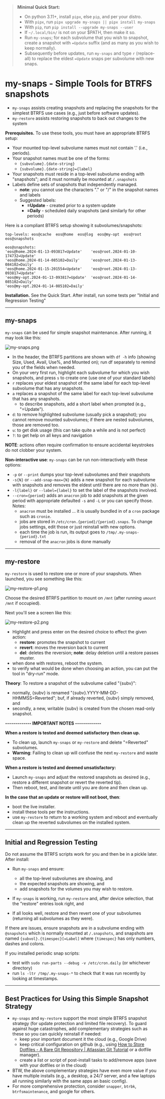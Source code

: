 > **Minimal Quick Start:**
> * On python 3.11+, install `pipx`, else `pip`, and per your distro.
> * With `pipx`, run `pipx upgrade my-snaps || pipx install my-snaps`
> * With `pip`, run `pip install --upgrade my-snaps --user`
> * If `~/.local/bin/` is not on your $PATH, then make it so.
> * Run `my-snaps`; for each subvolume that you wish to snapshot, create a snapshot with `=Update` suffix (and as many as you wish to keep normally).
> * Subsequently before updates, run `my-snaps` and type `r` (replace-all) to replace the eldest `=Update` snaps per subvolume with new snaps.

# my-snaps - Simple Tools for BTRFS snapshots
* `my-snaps`  assists creating snapshots and replacing the snapshots for the simplest BTRFS use cases (e.g., just before software updates).
* `my-restore` assists restoring snapshots to back out changes to the system

**Prerequisites.** To use these tools, you must have an appropriate BTRFS setup:
* Your mounted top-level subvolume names must not contain '.' (i.e., periods).
* Your snapshot names must be one of the forms:
  * `{subvolume}.{date-string}`
  * `{subvolume}.{date-string}={label}`
* Your snapshots must reside in a top-level subvolume ending with "snapshots"; and it must normally be mounted at `/.snapshots`
* Labels define sets of snapshots that independently managed.
  * **note**: you cannot use the characters "." or "/" in the snapshot names and labels
  * Suggested labels:
    * **=Update** - created prior to a system update
    * **=Daily** - scheduled daily snapshots (and similarly for other periods)

Here is a compliant BTRFS setup showing it subvolumes/snapshots:
```
top-levels: eos@cache  eos@home  eos@log  eos@my-opt  eos@root  eos@snapshots

eos@snapshots:
'eos@home.2024-01-13-093817=Update'    'eos@root.2024-01-10-174732=Update'
'eos@home.2024-01-14-085102=Daily'     'eos@root.2024-01-13-084102=Daily'
'eos@home.2024-01-15-201554=Update'    'eos@root.2024-01-13-093817=Update'
'eos@my-opt.2024-01-13-093817=Update'  'eos@root.2024-01-14-085102=Daily'
'eos@my-opt.2024-01-14-085102=Daily'
```

**Installation.**
See the Quick Start. After install, run some tests per "Initial and Regression Testing"

---

## my-snaps
`my-snaps` can be used for simple snapshot maintenance. After running, it may look like this:

![my-snaps.png](https://github.com/joedefen/my-snaps/blob/main/images/my-snaps.png?raw=true)
<!--- ![my-snaps.png](images/my-snaps.png) -->

* In the header, the BTRFS partitions are shown with `df -h` info (showing Size, Used, Avail, Use%, and Mounted on); run df separately to remind you of the fields when needed.
* On your very first run, highlight each subvolume for which you wish snapshots, and press `s` to create one (use one of your standard labels)
* `r` replaces your eldest snapshot of the same label for each top-level subvolume that has any snapshots.
* `a` replaces a snapshot of the same label for each top-level subvolume that has any snapshots.
  * to describe snapshots, add a short label when prompted (e.g., "=Update").
* `d`: to remove highlighted subvolume (usually pick a snapshot); you cannot remove mounted subvolumes; if there are nested subvolumes, those are removed too.
* `u`: to get disk usage (this can take quite a while and is not perfect)
* `?`: to get help on all keys and navigation

**NOTE**: actions often require confirmation to ensure accidental keystrokes do not clobber your system.

**Non-interactive use**: `my-snaps` can be run non-interactively with these options:
* `-p` or `--print` dumps your top-level subvolumes and their snapshots
* `-s{N}` or `--add-snap-max={N}` adds a new snapshot for each subvolume with snapshots and removes the eldest until there are no more than `{N}`.
* `-l{label}` or `--label={label}` to set the label of the snapshots involved.
* `--cron={period}` adds an `anacron` job to add snapshots at the given period with appropriate defaulted `-s` and `-L` or you can specify those. Notes:
  * `anacron` must be installed ... it is usually bundled in of a `cron` package such as `cronie`.
  * jobs are stored in `/etc/cron.{period}/{period}.snaps`. To change jobs settings, edit those or just reinstall with new options.
  * each time the job is run, its output goes to `/tmp/.my-snaps-{period}.txt`
  * removal of the `anacron` jobs is done manually

---

## my-restore
`my-restore` is used to restore one or more of your snapshots. When launched, you see something like this:

![my-restore-p1.png](https://github.com/joedefen/my-snaps/blob/main/images/my-restore-p1.png?raw=true)
<!--- ![my-restore-p1.png](images/my-restore-p1.png) --->

Choose the desired BTRFS partition to mount on `/mnt` (after running `umount /mnt` if occupied).

Next you'll see a screen like this:

![my-restore-p2.png](https://github.com/joedefen/my-snaps/blob/main/images/my-restore-p2.png?raw=true)
<!--- ![my-restore-p2.png](images/my-restore-p2.png) --->

* Highlight and press enter on the desired choice to effect the given action:
  * **restore**: promotes the snapshot to current
  * **revert**: moves the reversion back to current
  * **del**: deletes the reversion; **note**: delay deletion until a restore passes muster.
* when done with restores, reboot the system.
* to verify what would be done when choosing an action, you can put the tool in "dry-run" mode.

**Theory**: To restore a snapshot of the subvolume called "{subv}":
* normally, {subv} is renamed "{subv}.YYYY-MM-DD-HHMMSS=Reverted"; buf, if already reverted, {subv} simply removed, and
* secondly, a new, writable {subv} is created from the chosen read-only snapshot.


**------------- IMPORTANT NOTES -------------**

**When a restore is tested and deemed satisfactory then clean up.**
* To clean up, launch `my-snaps` or `my-restore` and delete "=Reverted" subvolumes.
* **Warning**: Failing to clean up will confuse the next `my-restore` and waste space.

**When a restore is tested and deemed unsatisfactory:**
* Launch `my-snaps` and adjust the restored snapshots as desired (e.g., restore a different snapshot or revert the reverted tip).
* Then reboot, test, and iterate until you are done and then clean up.

**In the case that an update or restore will not boot, then**:
* boot the live installer.
* install these tools per the instructions.
* use `my-restore` to return to a working system and reboot and eventually clean up the reverted subvolumes on the installed system.

---

## Initial and Regression Testing
Do not assume the BTRFS scripts work for you and then be in a pickle later. After install:
* Run `my-snaps` and ensure:
  * all the top-level subvolumes are showing, and
  * the expected snapshots are showing, and
  * add snapshots for the volumes you may wish to restore.

* If `my-snaps` is working, run `my-restore` and, after device selection, that the "restore" entries look right, and
* If all looks well, restore and then revert one of your subvolumes (returning all subvolumes as they were).

If there are issues, ensure snapshots are in a subvolume ending with `@snapshots` which is normally mounted at `/.snapshots`, and snapshots are named `{subvol}.{timespec}[=Label]` where `{timespec}` has only numbers, dashes and colons.

If you installed periodic snap scripts:
* test with `sudo run-parts --debug -v /etc/cron.daily` (or whichever directory)
* run `ls -ltr /tmp/.my-snaps-*` to check that it was run recently by looking at timestamps.

---

## Best Practices for Using this Simple Snapshot Strategy
* `my-snaps` and `my-restore` support the most simple BTRFS snapshot strategy (for update protection and limited file recovery).  To guard against huge catastrophes, add complementary strategies such as these so you can quickly reinstall if needed:
  * keep your important document it the cloud (e.g., Google Drive)
  * keep critical configuration on github (e.g., using [How to Store Dotfiles - A Bare Git Repository | Atlassian Git Tutorial](https://www.atlassian.com/git/tutorials/dotfiles) or a dotfile manager).
  * create a list or script of post-install tasks to add/remove apps (save with your dotfiles or in the cloud)
* BTW, the above complementary strategies have even more value if you have multiple installs (e.g., a desktop, a 24/7 server, and a few laptops all running similarly with the same apps an basic config).
* For more comprehensive protection, consider `snapper`, `btrbk`, `btrfsmaintenance`, and google for others.